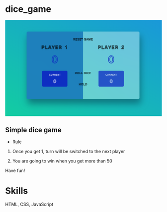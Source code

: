 # dice_game

<img src="dice-game.png" width="800">

## Simple dice game

- Rule

1. Once you get 1, turn will be switched to the next player

2. You are going to win when you get more than 50

Have fun!

# Skills

HTML, CSS, JavaScript
